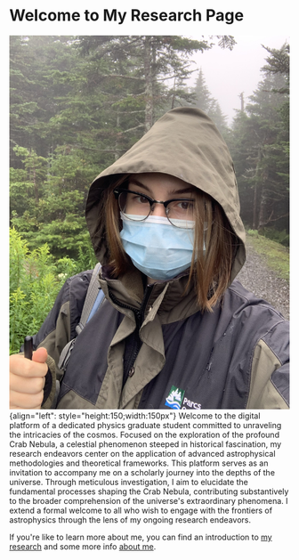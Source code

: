 # Welcome to My Research Page


![Selfie](./media/selfie.jpg "Me"){align="left": style="height:150;width:150px"}
Welcome to the digital platform of a dedicated physics graduate student committed to unraveling the intricacies of the cosmos. 
Focused on the exploration of the profound Crab Nebula, a celestial phenomenon steeped in historical fascination, my research endeavors center on the application of advanced astrophysical methodologies and theoretical frameworks. 
This platform serves as an invitation to accompany me on a scholarly journey into the depths of the universe. 
Through meticulous investigation, I aim to elucidate the fundamental processes shaping the Crab Nebula, contributing substantively to the broader comprehension of the universe's extraordinary phenomena. 
I extend a formal welcome to all who wish to engage with the frontiers of astrophysics through the lens of my ongoing research endeavors.


If you're like to learn more about me, you can find an introduction to [my research](./reasearch/research_index.md) and some more info [about me](./about/about.md).
